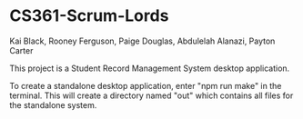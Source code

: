 # CS361-Scrum-Lords
Kai Black, Rooney Ferguson, Paige Douglas, Abdulelah Alanazi, Payton Carter

This project is a Student Record Management System desktop application.

To create a standalone desktop application, enter "npm run make" in the terminal. This will create a directory named "out" which contains all files for the standalone system.
